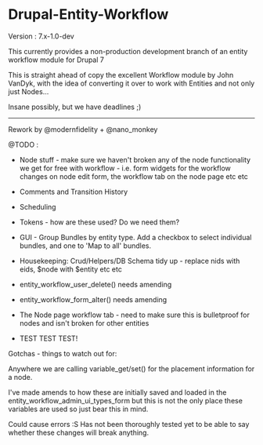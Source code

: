 ﻿Drupal-Entity-Workflow
======================

Version : 7.x-1.0-dev

This currently provides a non-production development branch of an entity workflow module for Drupal 7

This is straight ahead of copy the excellent Workflow module by John VanDyk, with the idea of converting it over to work with Entities and not only just Nodes...

Insane possibly, but we have deadlines ;)

-------------------------------------------------------

Rework by @modernfidelity + @nano_monkey


@TODO :


- Node stuff - make sure we haven't broken any of the node functionality we get for free with workflow - i.e. form widgets for the workflow changes on node edit form, the workflow tab on the node page etc etc

- Comments and Transition History

- Scheduling

- Tokens - how are these used? Do we need them?

- GUI - Group Bundles by entity type. Add a checkbox to select individual bundles, and one to 'Map to all' bundles.

- Housekeeping: Crud/Helpers/DB Schema tidy up - replace nids with eids, $node with $entity etc etc

- entity_workflow_user_delete() needs amending

- entity_workflow_form_alter() needs amending

- The Node page workflow tab - need to make sure this is bulletproof for nodes and isn't broken for other entities

- TEST TEST TEST!

Gotchas - things to watch out for:

Anywhere we are calling variable_get/set() for the placement information for a node.

I've made amends to how these are initially saved and loaded in the entity_workflow_admin_ui_types_form
but this is not the only place these variables are used so just bear this in mind.

Could cause errors :S Has not been thoroughly tested yet to be able to say whether these changes will break anything.